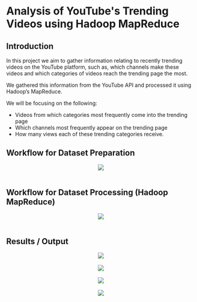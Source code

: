 # Analysis of YouTube's Trending Videos using Hadoop MapReduce

## Introduction
In this project we aim to gather information relating to recently trending videos on the YouTube platform, such as, which channels make these videos and which categories of videos reach the trending page the most.  

We gathered this information from the YouTube API and processed it using Hadoop’s MapReduce.  

We will be focusing on the following:  

- Videos from which categories most frequently come into the trending page
- Which channels most frequently appear on the trending page
- How many views each of these trending categories receive.


## Workflow for Dataset Preparation
  
  <p align = "center">
  <img align = "center" src = "https://user-images.githubusercontent.com/73750950/192682165-33e08f4e-d8a7-44f8-b61b-6bdc0aeef96c.png"/> 
  <br/><br/>
  </p>

## Workflow for Dataset Processing (Hadoop MapReduce)
  <p align = "center">
  <img align = "center" src = "https://user-images.githubusercontent.com/73750950/192682144-96a534e7-4442-4bc3-ba2c-586f00d3e86e.png"/>  
  <br/><br/>
  </p>
  
## Results / Output
  <p align = "center">
  
  <img align = "center" src = "https://user-images.githubusercontent.com/73750950/192682187-519fcaa9-3e9d-4e79-9476-d0ff7fd4f959.jpeg"/>  
  <br/><br/>
  <img align = "center" src = "https://user-images.githubusercontent.com/73750950/192682220-b4626645-719d-45d0-8483-9c56cb817124.jpeg"/>
  <br/><br/>
  <img align = "center" src = "https://user-images.githubusercontent.com/73750950/192682203-5beb952e-4212-4dee-9a77-57a0d1f1640a.jpeg"/>
  <br/><br/>
  <img align = "center" src = "https://user-images.githubusercontent.com/73750950/192682195-b012f8c4-5c5c-4161-b11b-86e64ace956a.jpeg"/>
  <br/><br/>
  
  </p>
